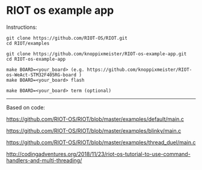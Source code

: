 # RIOT os example app

Instructions:

```
git clone https://github.com/RIOT-OS/RIOT.git
cd RIOT/examples

git clone https://github.com/knoppixmeister/RIOT-os-example-app.git
cd RIOT-os-example-app

make BOARD=<your_board> (e.g. https://github.com/knoppixmeister/RIOT-os-WeAct-STM32F405RG-board )
make BOARD=<your_board> flash

make BOARD=<your_board> term (optional)
```
---

Based on code:

https://github.com/RIOT-OS/RIOT/blob/master/examples/default/main.c

https://github.com/RIOT-OS/RIOT/blob/master/examples/blinky/main.c

https://github.com/RIOT-OS/RIOT/blob/master/examples/thread_duel/main.c

http://codingadventures.org/2018/11/23/riot-os-tutorial-to-use-command-handlers-and-multi-threading/

